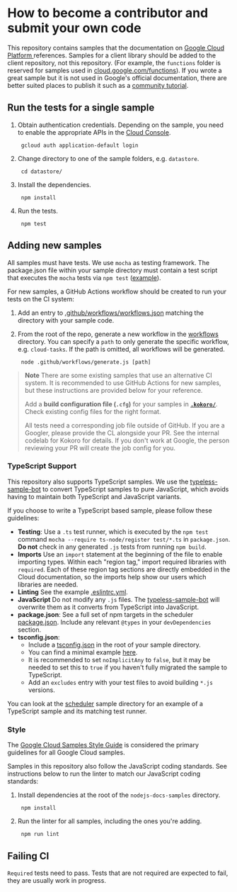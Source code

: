 # How to become a contributor and submit your own code

This repository contains samples that the documentation on [Google Cloud Platform ][cloud] references. Samples for a client library should be added to the client repository, not this repository. (For example, the `functions` folder is reserved for samples used in [cloud.google.com/functions](https://cloud.google.com/functions)). If you wrote a great sample but it is not used in Google's official documentation, there are better suited places to publish it such as a [community tutorial](https://cloud.google.com/community/).

## Run the tests for a single sample

1. Obtain authentication credentials. Depending on the sample, you
need to enable the appropriate APIs in the [Cloud Console](https://console.cloud.google.com/apis/library).

        gcloud auth application-default login

1. Change directory to one of the sample folders, e.g. `datastore`.

        cd datastore/

1. Install the dependencies.

        npm install

1. Run the tests.

        npm test


## Adding new samples

All samples must have tests. We use `mocha` as testing framework. The package.json file within your sample directory must contain a test script that executes the `mocha` tests via `npm test` ([example](https://github.com/GoogleCloudPlatform/nodejs-docs-samples/blob/main/batch/package.json#L13)).

For new samples, a GitHub Actions workflow should be created to run your tests on the CI system:

1. Add an entry to [.github/workflows/workflows.json](https://github.com/GoogleCloudPlatform/nodejs-docs-samples/blob/main/.github/workflows/workflows.json) matching the directory with your sample code.

1. From the root of the repo, generate a new workflow in the [workflows](https://github.com/GoogleCloudPlatform/nodejs-docs-samples/blob/main/.github/workflows) directory. You can specify a `path` to only generate the specific workflow, e.g. `cloud-tasks`. If the path is omitted, all workflows will be generated.

        node .github/workflows/generate.js [path]

> **Note**
> There are some existing samples that use an alternative CI system. It is recommended to use GitHub Actions for new samples, but these instructions are provided below for your reference.
> 
> Add a **build configuration file (`.cfg`)** for your samples in **[`.kokoro/`](https://github.com/GoogleCloudPlatform/nodejs-docs-samples/tree/main/.kokoro)**. Check existing config files for the right format.
> 
> All tests need a corresponding job file outside of GitHub. If you are a Googler, please provide the CL alongside your PR. See the internal codelab for Kokoro for details. If you don't work at Google, the person reviewing your PR will create the job config for you.


### TypeScript Support

This repository also supports TypeScript samples. We use the [typeless-sample-bot](https://github.com/googleapis/google-cloud-node/tree/main/packages/typeless-sample-bot) to convert TypeScript samples to pure JavaScript, which avoids having to maintain both TypeScript and JavaScript variants.

If you choose to write a TypeScript based sample, please follow these guidelines:

* **Testing**: Use a `.ts` test runner, which is executed by the `npm test` command `mocha --require ts-node/register test/*.ts` in `package.json`. **Do not** check in any generated `.js` tests from running `npm build`.
* **Imports** Use an `import` statement at the beginning of the file to enable importing types. Within each "region tag," import required libraries with `required`. Each of these region tag sections are directly embedded in the Cloud documentation, so the imports help show our users which libraries are needed.
* **Linting** See the example [.eslintrc.yml](https://github.com/GoogleCloudPlatform/nodejs-docs-samples/tree/main/scheduler/.eslintrc.yml).
* **JavaScript** Do not modify any `.js` files. The [typeless-sample-bot](https://github.com/googleapis/google-cloud-node/tree/main/packages/typeless-sample-bot) will overwrite them as it converts from TypeScript into JavaScript.
* **package.json**: See a full set of npm targets in the scheduler [package.json](https://github.com/GoogleCloudPlatform/nodejs-docs-samples/tree/main/scheduler/package.json). Include any relevant `@types` in your `devDependencies` section. 
* **tsconfig.json**:
  * Include a [tsconfig.json](https://www.typescriptlang.org/docs/handbook/tsconfig-json.html) in the root of your sample directory.
  * You can find a minimal example [here](https://github.com/GoogleCloudPlatform/nodejs-docs-samples/tree/main/scheduler/tsconfig.json).
  * It is recommended to set `noImplicitAny` to `false`, but it may be needed to set this to `true` if you haven't fully migrated the sample to TypeScript.
  * Add an `excludes` entry with your test files to avoid building `*.js` versions.

You can look at the [scheduler](https://github.com/GoogleCloudPlatform/nodejs-docs-samples/tree/main/scheduler) sample directory for an example of a TypeScript sample and its matching test runner.

### Style

The [Google Cloud Samples Style Guide][style-guide] is considered the primary
guidelines for all Google Cloud samples. 

[style-guide]: https://googlecloudplatform.github.io/samples-style-guide/

Samples in this repository also follow the JavaScript coding standards. See instructions below to run the linter to match our JavaScript coding standards:

1. Install dependencies at the root of the `nodejs-docs-samples`
directory.

        npm install

1. Run the linter for all samples, including the ones you're adding.

        npm run lint

[cloud]: https://cloud.google.com/

## Failing CI
`Required` tests need to pass. Tests that are not required are expected to fail, they are usually work in progress.
